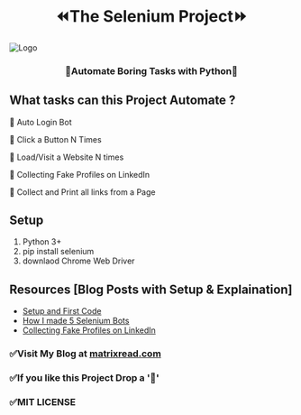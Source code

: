 <h1 align="center">
	⏪The Selenium Project⏩
</h1>

![Logo](https://github.com/AbhiramReddyD/The-Selenium-Project/blob/master/automate.png)

<h3 align="center">
	🤖Automate Boring Tasks with Python🐍
</h3>

## What tasks can this Project Automate ?

🔰 Auto Login Bot

🔰 Click a Button N Times

🔰 Load/Visit a Website N times

🔰 Collecting Fake Profiles on LinkedIn

🔰 Collect and Print all links from a Page

## Setup
1. Python 3+
2. pip install selenium
3. downlaod Chrome Web Driver  

## Resources [Blog Posts with Setup & Explaination]
* <a href="https://matrixread.com/program-to-click-a-button-n-times/">Setup and First Code</a>
* <a href="https://matrixread.com/how-i-made-5-selenium-bots/">How I made 5 Selenium Bots</a>
* <a href="https://matrixread.com/collecting-fake-profiles-on-linkedin/">Collecting Fake Profiles on LinkedIn</a>

### ✅Visit My Blog at [matrixread.com](https://matrixread.com/)
### ✅If you like this Project Drop a '🌟' 
### ✅MIT LICENSE
